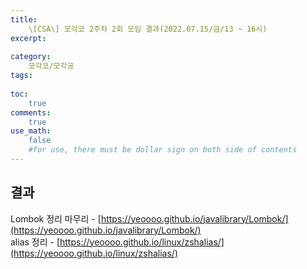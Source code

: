 ```yaml
---
title: 
    \[CSA\] 모각코 2주차 2회 모임 결과(2022.07.15/금/13 ~ 16시)
excerpt: 
    
category: 
    모각코/모각공
tags: 
    
toc: 
    true
comments: 
    true
use_math: 
    false
    #for use, there must be dollar sign on both side of contents
---
```


<style type = 'text/css'>
    .o{
    font-weight: bold;
    color:orange;
    }
</style>

## 결과  
Lombok 정리 마무리 - [https://yeoooo.github.io/javalibrary/Lombok/](https://yeoooo.github.io/javalibrary/Lombok/)  
alias 정리 - [https://yeoooo.github.io/linux/zshalias/](https://yeoooo.github.io/linux/zshalias/)  
